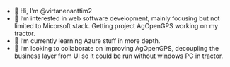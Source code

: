 - 👋 Hi, I’m @virtanenanttim2
- 👀 I’m interested in web software development, mainly focusing but not limited to Micorsoft stack. Getting project AgOpenGPS working on my tractor.
- 🌱 I’m currently learning Azure stuff in more depth.
- 💞️ I’m looking to collaborate on improving AgOpenGPS, decoupling the business layer from UI so it could be run without windows PC in tractor.

<!---
virtanenanttim2/virtanenanttim2 is a ✨ special ✨ repository because its `README.md` (this file) appears on your GitHub profile.
You can click the Preview link to take a look at your changes.
--->

